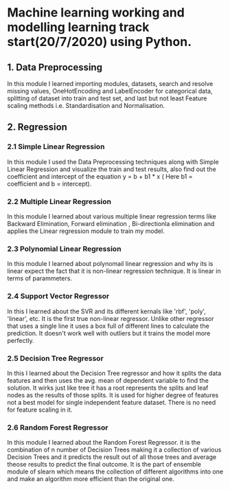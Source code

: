 # Machine learning working and modelling learning track start(20/7/2020) using Python.
## 1. Data Preprocessing
In this module I learned importing modules, datasets, search and resolve missing values, OneHotEncoding and LabelEncoder for categorical data, splitting of dataset into train and test set, and last but not least Feature scaling methods i.e. Standardisation and Normalisation.
## 2. Regression 
  ### 2.1 Simple Linear Regression
  In this module I used the Data Preprocessing techniques along with Simple Linear Regression and visualize the train and test results, also find out the coefficient and intercept of the equation y = b + b1 * x ( Here b1 = coefficient and b = intercept).
  ### 2.2 Multiple Linear Regression
  In this module I learned about various multiple linear regression terms like Backward Elimination, Forward elimination , Bi-directionla elimination and applies the Linear regression module to train my model.
  ### 2.3 Polynomial Linear Regression
  In this module I learned about polynomail linear regression and why its is linear expect the fact that it is non-linear regression technique. It is linear in terms of parammeters.
  ### 2.4 Support Vector Regressor
  In this I learned about the SVR and its different kernals like 'rbf', 'poly', 'linear', etc. It is the first true non-linear regressor. Unlike other regressor that uses a single line it uses a box full of different lines to calculate the prediction. It doesn't work well with outliers but it trains the model more perfectly.
  ### 2.5 Decision Tree Regressor
  In this I learned about the Decision Tree regressor and how it splits the data features and then uses the avg. mean of dependent variable to find the solution. It wirks just like tree it has a root represents the splits and leaf nodes as the results of those splits. It is used for higher degree of features not a best model for single independent feature dataset. There is no need for feature scaling in it.
  ### 2.6 Random Forest Regressor
  In this module I learned about the Random Forest Regressor. it is the combination of n number of Decision Trees making it a collection of various Decision Trees and it predicts the result out of all those trees and average theose results to predict the final outcome. It is the part of ensemble module of slearn which means the collection of different algorithms into one and make an algorithm more efficient than the original one.

